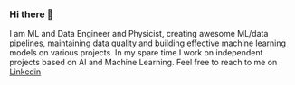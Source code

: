 ### Hi there 👋

I am ML and Data Engineer and Physicist, creating awesome ML/data pipelines, maintaining data quality and building effective machine learning models on various projects. In my spare time I work on independent projects based on AI and Machine Learning. 
Feel free to reach to me on [Linkedin](https://www.linkedin.com/in/adwiteeymauriya/)

<!--
**adwiteeymauriya/adwiteeymauriya** is a ✨ _special_ ✨ repository because its `README.md` (this file) appears on your GitHub profile.

Here are some ideas to get you started:

- 🔭 I’m currently working on ...
- 🌱 I’m currently learning ...
- 👯 I’m looking to collaborate on ...
- 🤔 I’m looking for help with ...
- 💬 Ask me about ...
- 📫 How to reach me: ...
- 😄 Pronouns: ...
- ⚡ Fun fact: ...
-->
